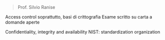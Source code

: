 > Prof. Silvio Ranise

Access control soprattutto, basi di crittografia
Esame scritto su carta a domande aperte

Confidentiality, integrity and availability
NIST: standardization organization
